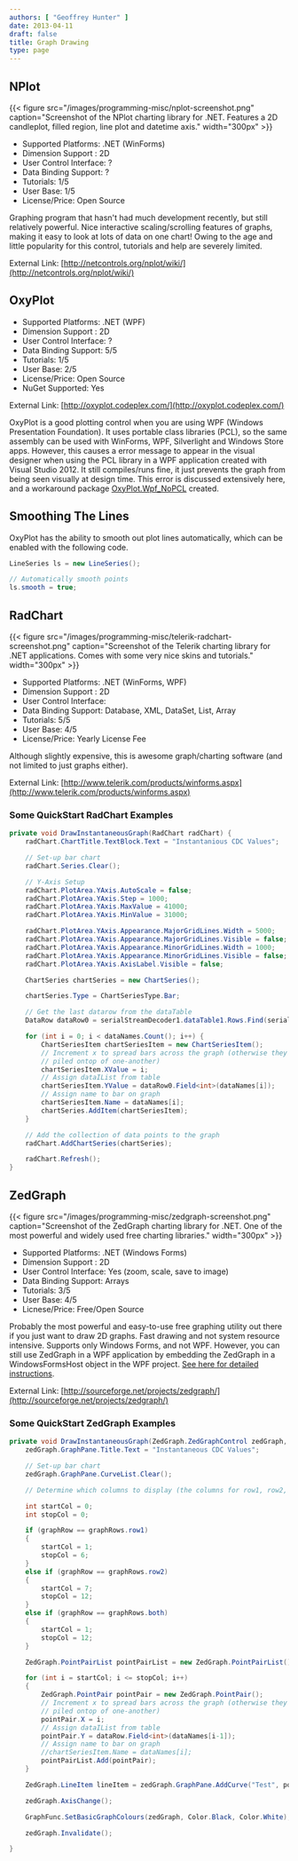 ```yaml
---
authors: [ "Geoffrey Hunter" ]
date: 2013-04-11
draft: false
title: Graph Drawing
type: page
---
```


## NPlot

{{< figure src="/images/programming-misc/nplot-screenshot.png" caption="Screenshot of the NPlot charting library for .NET. Features a 2D candleplot, filled region, line plot and datetime axis."  width="300px" >}}

* Supported Platforms: .NET (WinForms)
* Dimension Support : 2D
* User Control Interface: ?
* Data Binding Support: ?
* Tutorials: 1/5
* User Base: 1/5
* License/Price: Open Source

Graphing program that hasn't had much development recently, but still relatively powerful. Nice interactive scaling/scrolling features of graphs, making it easy to look at lots of data on one chart! Owing to the age and little popularity for this control, tutorials and help are severely limited.

External Link: [http://netcontrols.org/nplot/wiki/](http://netcontrols.org/nplot/wiki/)

## OxyPlot

* Supported Platforms: .NET (WPF)
* Dimension Support : 2D
* User Control Interface: ?
* Data Binding Support: 5/5
* Tutorials: 1/5
* User Base: 2/5
* License/Price: Open Source
* NuGet Supported: Yes

External Link: [http://oxyplot.codeplex.com/](http://oxyplot.codeplex.com/)

OxyPlot is a good plotting control when you are using WPF (Windows Presentation Foundation). It uses portable class libraries (PCL), so the same assembly can be used with WinForms, WPF, Silverlight and Windows Store apps. However, this causes a error message to appear in the visual designer when using the PCL library in a WPF application created with Visual Studio 2012. It still compiles/runs fine, it just prevents the graph from being seen visually at design time. This error is discussed extensively here, and a workaround package [OxyPlot.Wpf_NoPCL](http://nuget.org/packages/OxyPlot.Wpf_NoPCL/) created.

## Smoothing The Lines

OxyPlot has the ability to smooth out plot lines automatically, which can be enabled with the following code.

```c#    
LineSeries ls = new LineSeries();

// Automatically smooth points
ls.smooth = true;
```

## RadChart

{{< figure src="/images/programming-misc/telerik-radchart-screenshot.png" caption="Screenshot of the Telerik charting library for .NET applications. Comes with some very nice skins and tutorials."  width="300px" >}}

* Supported Platforms: .NET (WinForms, WPF)
* Dimension Support : 2D
* User Control Interface:
* Data Binding Support: Database, XML, DataSet, List, Array
* Tutorials: 5/5
* User Base: 4/5
* License/Price: Yearly License Fee

Although slightly expensive, this is awesome graph/charting software (and not limited to just graphs either).

External Link: [http://www.telerik.com/products/winforms.aspx](http://www.telerik.com/products/winforms.aspx)

### Some QuickStart RadChart Examples

```c#    
private void DrawInstantaneousGraph(RadChart radChart) {
    radChart.ChartTitle.TextBlock.Text = "Instantanious CDC Values";

    // Set-up bar chart
    radChart.Series.Clear();

    // Y-Axis Setup
    radChart.PlotArea.YAxis.AutoScale = false;
    radChart.PlotArea.YAxis.Step = 1000;
    radChart.PlotArea.YAxis.MaxValue = 41000;
    radChart.PlotArea.YAxis.MinValue = 31000;

    radChart.PlotArea.YAxis.Appearance.MajorGridLines.Width = 5000;
    radChart.PlotArea.YAxis.Appearance.MajorGridLines.Visible = false;
    radChart.PlotArea.YAxis.Appearance.MinorGridLines.Width = 1000;
    radChart.PlotArea.YAxis.Appearance.MinorGridLines.Visible = false;
    radChart.PlotArea.YAxis.AxisLabel.Visible = false;

    ChartSeries chartSeries = new ChartSeries();

    chartSeries.Type = ChartSeriesType.Bar;

    // Get the last datarow from the dataTable
    DataRow dataRow0 = serialStreamDecoder1.dataTable1.Rows.Find(serialStreamDecoder1.dataTable1.Rows.Count - 1);

    for (int i = 0; i < dataNames.Count(); i++) {
        ChartSeriesItem chartSeriesItem = new ChartSeriesItem();
        // Increment x to spread bars across the graph (otherwise they will be
        // piled ontop of one-another)
        chartSeriesItem.XValue = i;
        // Assign dataIList from table
        chartSeriesItem.YValue = dataRow0.Field<int>(dataNames[i]);
        // Assign name to bar on graph
        chartSeriesItem.Name = dataNames[i];
        chartSeries.AddItem(chartSeriesItem);
    }

    // Add the collection of data points to the graph
    radChart.AddChartSeries(chartSeries);

    radChart.Refresh();
}
```

## ZedGraph

{{< figure src="/images/programming-misc/zedgraph-screenshot.png" caption="Screenshot of the ZedGraph charting library for .NET. One of the most powerful and widely used free charting libraries."  width="300px" >}}

* Supported Platforms: .NET (Windows Forms)
* Dimension Support : 2D
* User Control Interface: Yes (zoom, scale, save to image)
* Data Binding Support: Arrays
* Tutorials: 3/5
* User Base: 4/5
* Licnese/Price: Free/Open Source

Probably the most powerful and easy-to-use free graphing utility out there if you just want to draw 2D graphs. Fast drawing and not system resource intensive. Supports only Windows Forms, and not WPF. However, you can still use ZedGraph in a WPF application by embedding the ZedGraph in a WindowsFormsHost object in the WPF project. [See here for detailed instructions](http://hintdesk.com/wpf-use-zedgraph-in-wpf-application/).

External Link: [http://sourceforge.net/projects/zedgraph/](http://sourceforge.net/projects/zedgraph/)

### Some QuickStart ZedGraph Examples

```c#
private void DrawInstantaneousGraph(ZedGraph.ZedGraphControl zedGraph, DataRow dataRow, graphRows graphRow) {
    zedGraph.GraphPane.Title.Text = "Instantaneous CDC Values";

    // Set-up bar chart
    zedGraph.GraphPane.CurveList.Clear();

    // Determine which columns to display (the columns for row1, row2, or both)

    int startCol = 0;
    int stopCol = 0;

    if (graphRow == graphRows.row1)
    {
        startCol = 1;
        stopCol = 6;
    }
    else if (graphRow == graphRows.row2)
    {
        startCol = 7;
        stopCol = 12;
    }
    else if (graphRow == graphRows.both)
    {
        startCol = 1;
        stopCol = 12;
    }

    ZedGraph.PointPairList pointPairList = new ZedGraph.PointPairList();

    for (int i = startCol; i <= stopCol; i++)
    {
        ZedGraph.PointPair pointPair = new ZedGraph.PointPair();
        // Increment x to spread bars across the graph (otherwise they will be
        // piled ontop of one-another)
        pointPair.X = i;
        // Assign dataIList from table
        pointPair.Y = dataRow.Field<int>(dataNames[i-1]);
        // Assign name to bar on graph
        //chartSeriesItem.Name = dataNames[i];
        pointPairList.Add(pointPair);
    }

    ZedGraph.LineItem lineItem = zedGraph.GraphPane.AddCurve("Test", pointPairList, Color.White);

    zedGraph.AxisChange();

    GraphFunc.SetBasicGraphColours(zedGraph, Color.Black, Color.White);

    zedGraph.Invalidate();

}
```
